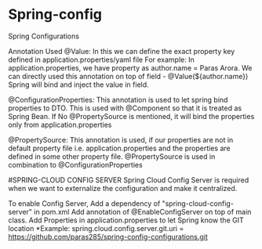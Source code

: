 # Spring-config
Spring Configurations

Annotation Used
@Value: In this we can define the exact property key defined in application.properties/yaml file For example: In application.properties, we have property as author.name = Paras Arora. We can directly used this annotation on top of field - @Value(${author.name})
Spring will bind and inject the value in field.

@ConfigurationProperties: This annotation is used to let spring bind properties to DTO.
This is used with @Component so that it is treated as Spring Bean.
If No @PropertySource is mentioned, it will bind the properties only from application.properties

@PropertySource: This annotation is used, if our properties are not in default property file i.e. application.properties and the properties are defined in some other property file. @PropertySource is used in combination to @ConfigurationProperties

#SPRING-CLOUD CONFIG SERVER
Spring Cloud Config Server is required when we want to externalize the configuration and make it centralized.

To enable Config Server, Add a dependency of "spring-cloud-config-server" in pom.xml
Add annotation of @EnableConfigServer on top of main class.
Add Properties in application.properties to let Spring know the GIT location
*Example:
spring.cloud.config.server.git.uri = https://github.com/paras285/spring-config-configurations.git